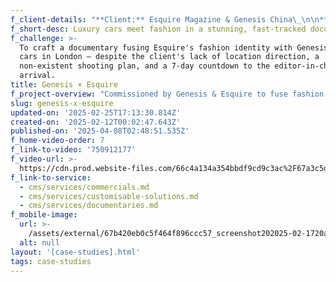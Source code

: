 ```yaml
---
f_client-details: "**Client:** Esquire Magazine & Genesis China\_\n\n**Production Country:** UK\_\n\n**Project Type:** Brand documentary\_\n\n**Service Type:** One-Stop Solution"
f_short-desc: Luxury cars meet fashion in a stunning, fast-tracked documentary.
f_challenge: >-
  To craft a documentary fusing Esquire's fashion identity with Genesis' luxury
  cars in London ‒ despite the client's lack of location direction, a
  non-existent shooting plan, and a 7-day countdown to the editor-in-chief's
  arrival.
title: Genesis × Esquire
f_project-overview: "Commissioned by Genesis & Esquire to fuse fashion and automotive elegance in London, we leveraged bi-cultural expertise to solve the client's location uncertainty. Blending local insights with cross-industry creativity, we curated iconic yet niche settings ‒ Savile Row's bespoke ateliers juxtaposed with Genesis cars against London's dynamic backdrops. With rapid coordination, we secured permits, enlisted a last-minute drone operator for sweeping aerial shots, and orchestrated cinematic scenes. Live updates with the editor-in-chief ensured alignment, while agile problem-solving turned logistical chaos into a cohesive vision. The result? A visually arresting, culturally sharp film delivered in record time, proving how strategic local expertise transforms ambiguity into art.\_\n\n‍"
slug: genesis-x-esquire
updated-on: '2025-02-25T17:13:30.814Z'
created-on: '2025-02-12T00:02:47.643Z'
published-on: '2025-04-08T02:48:51.535Z'
f_home-video-order: 7
f_link-to-video: '750912177'
f_video-url: >-
  https://cdn.prod.website-files.com/66c4a134a354bbdf9cd9c3ac%2F67a3c5d6b88e9fb9e8381d99_Genesis-transcode.mp4
f_link-to-service:
  - cms/services/commercials.md
  - cms/services/customisable-solutions.md
  - cms/services/documentaries.md
f_mobile-image:
  url: >-
    /assets/external/67b420eb0c5f464f896ccc57_screenshot202025-02-1720at2021.03.57.avif
  alt: null
layout: '[case-studies].html'
tags: case-studies
---
```



